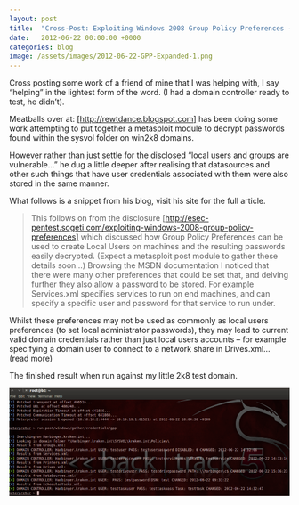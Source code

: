 ```yaml
---
layout: post
title:  "Cross-Post: Exploiting Windows 2008 Group Policy Preferences - Expanded"
date:   2012-06-22 00:00:00 +0000
categories: blog
image: /assets/images/2012-06-22-GPP-Expanded-1.png
---
```

Cross posting some work of a friend of mine that I was helping with, I say “helping” in the lightest form of the word. (I had a domain controller ready to test, he didn’t).

Meatballs over at: [http://rewtdance.blogspot.com] has been doing some work attempting to put together a metasploit module to decrypt passwords found within the sysvol folder on win2k8 domains.

However rather than just settle for the disclosed “local users and groups are vulnerable…” he dug a little deeper after realising that datasources and other such things that have user credentials associated with them were also stored in the same manner.

What follows is a snippet from his blog, visit his site for the full article.

> This follows on from the disclosure [http://esec-pentest.sogeti.com/exploiting-windows-2008-group-policy-preferences] which discussed how Group Policy Preferences can be used to create Local Users on machines and the resulting passwords easily decrypted. (Expect a metasploit post module to gather these details soon…) 
Browsing the MSDN documentation I noticed that there were many other preferences that could be set that, and delving further they also allow a password to be stored. For example Services.xml specifies services to run on end machines, and can specify a specific user and password for that service to run under.

Whilst these preferences may not be used as commonly as local users preferences (to set local administrator passwords), they may lead to current valid domain credentials rather than just local users accounts – for example specifying a domain user to connect to a network share in Drives.xml… (read more)

The finished result when run against my little 2k8 test domain.

![](/assets/images/2012-06-22-GPP-Expanded-1.png)